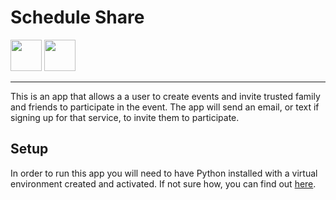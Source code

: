 # Schedule Share
<img src=https://user-images.githubusercontent.com/31383711/204903829-ab7de929-6738-487e-8363-c3697b96a4e4.svg width=50 /> <img src=https://user-images.githubusercontent.com/31383711/190922610-d309b96e-318e-4e82-9b04-8eb2ab52938d.png width=50 />

___
This is an app that allows a a user to create events and invite trusted family 
and friends to participate in the event. The app will send an email, or text if 
signing up for that service, to invite them to participate.


## Setup

In order to run this app you will need to have Python installed with a virtual 
environment created and activated. If not sure how, you can find out [here]().






